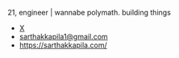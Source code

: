 21, engineer | wannabe polymath. building things






- [X](https://x.com/0xsarthakk)
- sarthakkapila1@gmail.com
- https://sarthakkapila.com/
